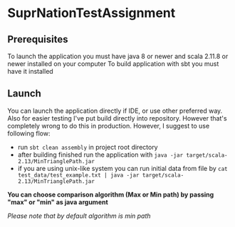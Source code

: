 # SuprNationTestAssignment

## Prerequisites
To launch the application you must have java 8 or newer and scala 2.11.8 or newer installed on your computer
To build application with sbt you must have it installed

## Launch
You can launch the application directly if IDE, or use other preferred way.
Also for easier testing I've put build directly into repository. However that's completely wrong to do this in production.
However, I suggest to use following flow:
* run `sbt clean assembly` in project root directory
* after building finished run the application with `java -jar target/scala-2.13/MinTrianglePath.jar`
* if you are using unix-like system you can run initial data from file by 
`cat test_data/test_example.txt | java -jar target/scala-2.13/MinTrianglePath.jar`

**You can choose comparison algorithm (Max or Min path) by passing "max" or "min" as java argument**

*Please note that by default algorithm is min path*
